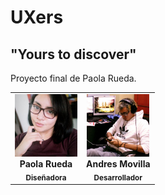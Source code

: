 # **UXers**
## "Yours to discover"

Proyecto final de Paola Rueda.

<table>
  <tr>
    <td align="center">
      <img src="markdown/pao_rueda.jpg" width="100px;" alt="Michael Salaverry"/> <br />
      <b> Paola Rueda </b> <br />
      <sub> <b>Diseñadora</b> </sub>
      <br />
    </td>
      <td align="center">
        <img src="markdown/andy_mov.jpg" width="100px;" alt="Michael Salaverry"/> <br />
        <b> Andres Movilla </b> <br />
        <sub> <b>Desarrollador</b> </sub>
        <br />
      </td>
   </tr>
 </table>
